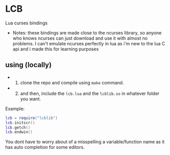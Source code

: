 # LCB

Lua curses bindings

* Notes: these bindings are made close to the ncurses library, so anyone who knows ncurses can just download and use it with almost no problems. I can't emulate ncurses perfectly in lua as i'm new to the lua C api and i made this for learning purposes

## using (locally)

* 1. clone the repo and compile using ```make``` command.
* 2. and then, include the ```lcb.lua``` and the ```lcblib.so``` in whatever folder you want.

Example:

```lua
lcb = require("lcblib")
lcb.initscr()
lcb.getch()
lcb.endwin()
```

You dont have to worry about of a misspelling a variable/function name as it has auto completion for some editors.
